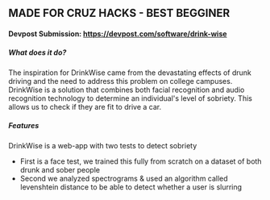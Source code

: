 ## MADE FOR CRUZ HACKS - BEST BEGGINER

#### Devpost Submission: https://devpost.com/software/drink-wise

##### What does it do?
The inspiration for DrinkWise came from the devastating effects of drunk driving and the need to address this problem on college campuses. DrinkWise is a solution that combines both facial recognition and audio recognition technology to determine an individual's level of sobriety. This allows us to check if they are fit to drive a car. 

##### Features

DrinkWise is a web-app with two tests to detect sobriety

- First is a face test, we trained this fully from scratch on a dataset of both drunk and sober people
- Second we analyzed spectrograms & used an algorithm called levenshtein distance to be able to detect whether a user is slurring
